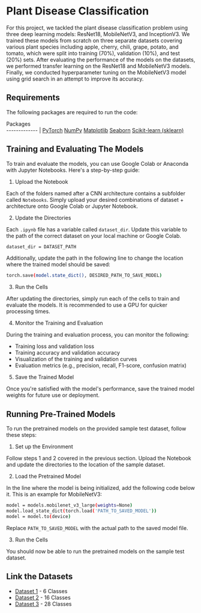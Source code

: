 # Plant Disease Classification

For this project, we tackled the plant disease classification problem using three deep learning models: ResNet18, MobileNetV3, and InceptionV3. We trained these models from scratch on three separate datasets covering various plant species including apple, cherry, chili, grape, potato, and tomato, which were split into training (70%), validation (10%), and test (20%) sets. After evaluating the performance of the models on the datasets, we performed transfer learning on the ResNet18 and MobileNetV3 models. Finally, we conducted hyperparameter tuning on the MobileNetV3 model using grid search in an attempt to improve its accuracy.

## Requirements

The following packages are required to run the code:

Packages  
------------- |
[PyTorch](https://pytorch.org/)
[NumPy](https://numpy.org/)
[Matplotlib](https://matplotlib.org/)
[Seaborn](https://seaborn.pydata.org/)
[Scikit-learn (sklearn)](https://scikit-learn.org/)

## Training and Evaluating The Models

To train and evaluate the models, you can use Google Colab or Anaconda with Jupyter Notebooks. Here's a step-by-step guide:

1. Upload the Notebook

Each of the folders named after a CNN architecture contains a subfolder called `Notebooks`. Simply upload your desired combinations of dataset + architecture onto Google Colab or Jupyter Notebook.

2. Update the Directories

Each `.ipynb` file has a variable called `dataset_dir`. Update this variable to the path of the correct dataset on your local machine or Google Colab.

```sh
dataset_dir = DATASET_PATH
```

Additionally, update the path in the following line to change the location where the trained model should be saved:

```sh
torch.save(model.state_dict(), DESIRED_PATH_TO_SAVE_MODEL)
```

3. Run the Cells

After updating the directories, simply run each of the cells to train and evaluate the models. It is recommended to use a GPU for quicker processing times.

4. Monitor the Training and Evaluation

During the training and evaluation process, you can monitor the following:

- Training loss and validation loss
- Training accuracy and validation accuracy
- Visualization of the training and validation curves
- Evaluation metrics (e.g., precision, recall, F1-score, confusion matrix)

5. Save the Trained Model

Once you're satisfied with the model's performance, save the trained model weights for future use or deployment.

## Running Pre-Trained Models

To run the pretrained models on the provided sample test dataset, follow these steps:

1. Set up the Environment

Follow steps 1 and 2 covered in the previous section.
Upload the Notebook and update the directories to the location of the sample dataset.

2. Load the Pretrained Model

In the line where the model is being initialized, add the following code below it. This is an example for MobileNetV3:

```sh
model = models.mobilenet_v3_large(weights=None)
model.load_state_dict(torch.load('PATH_TO_SAVED_MODEL'))
model = model.to(device)
```

Replace `PATH_TO_SAVED_MODEL` with the actual path to the saved model file.

3. Run the Cells

You should now be able to run the pretrained models on the sample test dataset.

## Link the Datasets
* [Dataset 1](https://www.kaggle.com/datasets/alyeko/potato-tomato-dataset) - 6 Classes
* [Dataset 2](https://www.kaggle.com/datasets/amandam1/healthy-vs-diseased-leaf-image-dataset) - 16 Classes
* [Dataset 3](https://www.kaggle.com/datasets/goelvanshaj/plant-disease-classification-dataset) - 28 Classes
